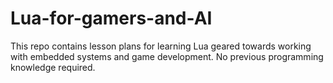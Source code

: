 # Lua-for-gamers-and-AI
This repo contains lesson plans for learning Lua geared towards working with embedded systems and game development. No previous programming knowledge required.
